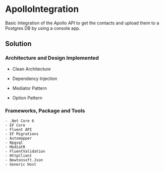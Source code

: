 # ApolloIntegration

Basic Integration of the Apollo API to get the contacts and upload them to a Postgres DB by using a console app.

## Solution

### Architecture and Design Implemented

- Clean Architecture

- Dependency Injection

- Mediator Pattern

- Option Pattern

### Frameworks, Package and Tools
  
    - .Net Core 6
    - EF Core
    - Fluent API
    - EF Migrations
    - Automapper
    - Npgsql
    - MediatR
    - FluentValidation
    - HttpClient
    - Newtonsoft.Json
    - Generic Host
